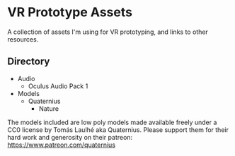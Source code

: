# VR Prototype Assets

A collection of assets I'm using for VR prototyping, and links to other resources.

## Directory

<ul>
<li>Audio
<ul>
<li>Oculus Audio Pack 1</li>
</ul>
</li>

<li>Models
  <ul>
    <li>Quaternius
      <ul>
        <li>Nature</li>
      </ul>
    </ul>
  </li>
</ul>

The models included are low poly models made available freely under a CC0 license by Tomás Laulhé aka Quaternius. Please support them for their hard work and generosity on their patreon: https://www.patreon.com/quaternius
